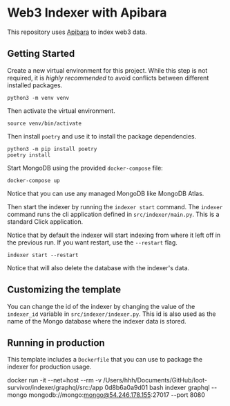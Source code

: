 # Web3 Indexer with Apibara

This repository uses [Apibara](https://github.com/apibara/apibara) to index web3 data.


## Getting Started

Create a new virtual environment for this project. While this step is not required, it is _highly recommended_ to avoid conflicts between different installed packages.

    python3 -m venv venv

Then activate the virtual environment.

    source venv/bin/activate

Then install `poetry` and use it to install the package dependencies.

    python3 -m pip install poetry
    poetry install

Start MongoDB using the provided `docker-compose` file:

    docker-compose up

Notice that you can use any managed MongoDB like MongoDB Atlas.

Then start the indexer by running the `indexer start` command. The `indexer` command runs the cli application defined in `src/indexer/main.py`. This is a standard Click application.

Notice that by default the indexer will start indexing from where it left off in the previous run. If you want restart, use the `--restart` flag.

    indexer start --restart

Notice that will also delete the database with the indexer's data.


## Customizing the template

You can change the id of the indexer by changing the value of the `indexer_id` variable in `src/indexer/indexer.py`. This id is also used as the name of the Mongo database where the indexer data is stored.


## Running in production

This template includes a `Dockerfile` that you can use to package the indexer for production usage.


docker run -it --net=host --rm -v /Users/hhh/Documents/GitHub/loot-survivor/indexer/graphql/src:/app 0d8b6a0a9d01 bash 
indexer graphql --mongo mongodb://mongo:mongo@54.246.178.155:27017 --port 8080
